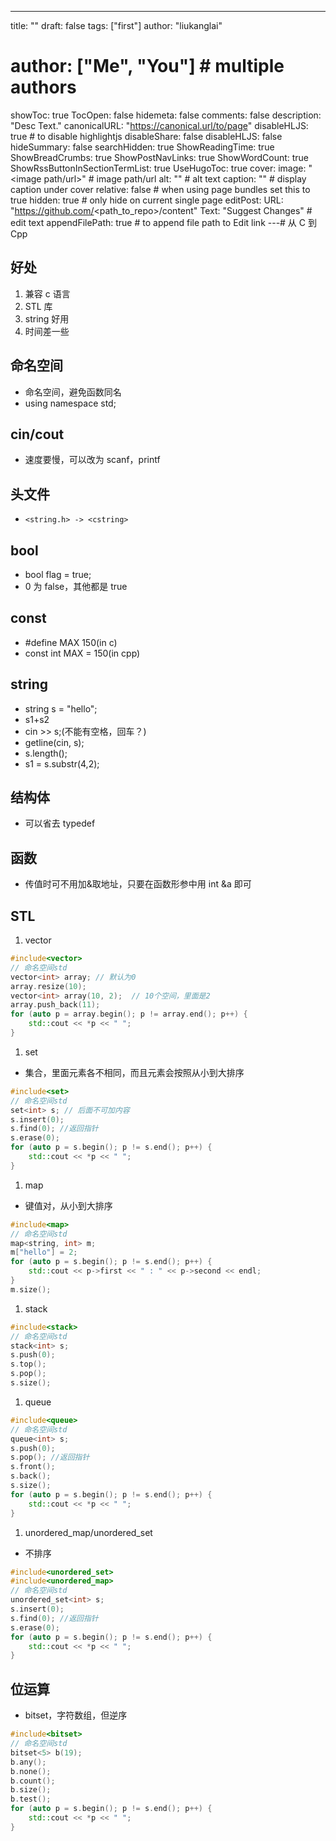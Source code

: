 ---
title: ""
draft: false
tags: ["first"]
author: "liukanglai"
# author: ["Me", "You"] # multiple authors
showToc: true
TocOpen: false
hidemeta: false
comments: false
description: "Desc Text."
canonicalURL: "https://canonical.url/to/page"
disableHLJS: true # to disable highlightjs
disableShare: false
disableHLJS: false
hideSummary: false
searchHidden: true
ShowReadingTime: true
ShowBreadCrumbs: true
ShowPostNavLinks: true
ShowWordCount: true
ShowRssButtonInSectionTermList: true
UseHugoToc: true
cover:
    image: "<image path/url>" # image path/url
    alt: "<alt text>" # alt text
    caption: "<text>" # display caption under cover
    relative: false # when using page bundles set this to true
    hidden: true # only hide on current single page
editPost:
    URL: "https://github.com/<path_to_repo>/content"
    Text: "Suggest Changes" # edit text
    appendFilePath: true # to append file path to Edit link
---# 从 C 到 Cpp

## 好处

1. 兼容 c 语言
1. STL 库
1. string 好用
1. 时间差一些

## 命名空间

- 命名空间，避免函数同名
- using namespace std;

## cin/cout

- 速度要慢，可以改为 scanf，printf

## 头文件

- `<string.h> -> <cstring>`

## bool

- bool flag = true;
- 0 为 false，其他都是 true

## const

- #define MAX 150(in c)
- const int MAX = 150(in cpp)

## string

- string s = "hello";
- s1+s2
- cin >> s;(不能有空格，回车？)
- getline(cin, s);
- s.length();
- s1 = s.substr(4,2);

## 结构体

- 可以省去 typedef

## 函数

- 传值时可不用加&取地址，只要在函数形参中用 int &a 即可

## STL

1. vector

```cpp
#include<vector>
// 命名空间std
vector<int> array; // 默认为0
array.resize(10);
vector<int> array(10, 2);  // 10个空间，里面是2
array.push_back(11);
for (auto p = array.begin(); p != array.end(); p++) {
    std::cout << *p << " ";
}
```

1. set

- 集合，里面元素各不相同，而且元素会按照从小到大排序

```cpp
#include<set>
// 命名空间std
set<int> s; // 后面不可加内容
s.insert(0);
s.find(0); //返回指针
s.erase(0);
for (auto p = s.begin(); p != s.end(); p++) {
    std::cout << *p << " ";
}
```

1. map

- 键值对，从小到大排序

```cpp
#include<map>
// 命名空间std
map<string, int> m;
m["hello"] = 2;
for (auto p = s.begin(); p != s.end(); p++) {
    std::cout << p->first << " : " << p->second << endl;
}
m.size();
```

1. stack

```cpp
#include<stack>
// 命名空间std
stack<int> s;
s.push(0);
s.top();
s.pop();
s.size();
```

1. queue

```cpp
#include<queue>
// 命名空间std
queue<int> s;
s.push(0);
s.pop(); //返回指针
s.front();
s.back();
s.size();
for (auto p = s.begin(); p != s.end(); p++) {
    std::cout << *p << " ";
}
```

1. unordered_map/unordered_set

- 不排序

```cpp
#include<unordered_set>
#include<unordered_map>
// 命名空间std
unordered_set<int> s;
s.insert(0);
s.find(0); //返回指针
s.erase(0);
for (auto p = s.begin(); p != s.end(); p++) {
    std::cout << *p << " ";
}
```

## 位运算

- bitset，字符数组，但逆序

```cpp
#include<bitset>
// 命名空间std
bitset<5> b(19);
b.any();
b.none();
b.count();
b.size();
b.test();
for (auto p = s.begin(); p != s.end(); p++) {
    std::cout << *p << " ";
}
```
